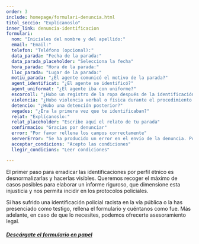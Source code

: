 ```yaml
---
order: 3
include: homepage/formulari-denuncia.html
titol_seccio: "Explícanoslo"
inner_link: denuncia-identificacion
formulari:
  nom: "Iniciales del nombre y del apellido:"
  email: "Email:"
  telefon: "Teléfono (opcional):"
  data_parada: "Fecha de la parada:"
  data_parada_placeholder: "Selecciona la fecha"
  hora_parada: "Hora de la parada:"
  lloc_parada: "Lugar de la parada:"
  motiu_parada: "¿El agente comunicó el motivo de la parada?"
  agent_identificat: "¿El agente se identificó?"
  agent_uniformat: "¿El agente iba con uniforme?"
  escorcoll: "¿Hubo un registro de la ropa después de la identificación?"
  violencia: "¿Hubo violencia verbal o física durante el procedimiento de identificación y registro?"
  detencio: "¿Hubo una detención posterior?"
  vegades: "¿Era la primera vez que te identificaban?"
  relat: "Explícanoslo:"
  relat_placeholder: "Escribe aquí el relato de tu parada"
  confirmacio: "Gracias por denunciar"
  error: "Por favor rellena los campos correctamente"
  serverError: "Se ha producido un error en el envío de la denuncia. Por favor, inténtalo de nuevo en unos minutos"
  acceptar_condicions: "Acepto las condiciones"
  llegir_condicions: "Leer condiciones"

---
```

El primer paso para erradicar las identificaciones por perfil étnico es desnormalizarlas y hacerlas visibles. Queremos recoger el máximo de casos posibles para elaborar un informe riguroso, que dimensione esta injusticia y nos permita incidir en los protocolos policiales.

Si has sufrido una identificación policial racista en la vía pública o la has presenciado como testigo, rellena el formulario y cuéntanos como fue. Más adelante, en caso de que lo necesites, podemos ofrecerte asesoramiento legal.

###### [**_Descárgate el formulario en papel_**](/assets/img/Formulario_2_idiomas.pdf "Formulario_2_idiomas.pdf")
